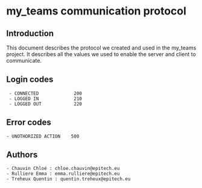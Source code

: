 # my_teams communication protocol

## Introduction

This document describes the protocol we created and used in the my_teams project.
It describes all the values we used to enable the server and client to communicate.

## Login codes

     - CONNECTED             200
     - LOGGED IN             210
     - LOGGED OUT            220

## Error codes

    - UNOTHORIZED ACTION    500

## Authors

    - Chauvin Chloé : chloe.chauvin@epitech.eu
    - Rulliere Emma : emma.rulliere@epitech.eu
    - Treheux Quentin : quentin.treheux@epitech.eu
